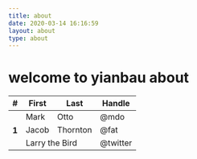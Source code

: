 ```yaml
---
title: about
date: 2020-03-14 16:16:59
layout: about
type: about
---
```

# welcome to yianbau about

<table class="table table-borderless table-dark">
  <thead>
    <tr>
      <th scope="col" style="text-align: center;vertical-align: middle;">#</th>
      <th scope="col">First</th>
      <th scope="col">Last</th>
      <th scope="col">Handle</th>
    </tr>
  </thead>
  <tbody>
    <tr>
      <th scope="row" rowspan="3" style="text-align: center;vertical-align: middle;">1</th>
      <td>Mark</td>
      <td>Otto</td>
      <td>@mdo</td>
    </tr>
    <tr>
      <td>Jacob</td>
      <td>Thornton</td>
      <td>@fat</td>
    </tr>
    <tr>
      <td colspan="2">Larry the Bird</td>
      <td>@twitter</td>
    </tr>
  </tbody>
</table>